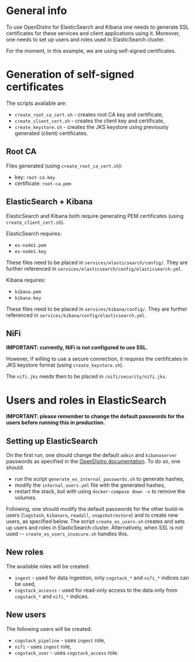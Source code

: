 # General info
To use OpenDistro for ElasticSearch and Kibana one needs to generate SSL certificates for these services and client applications using it. Moreover, one needs to set up users and roles used in ElasticSearch cluster.

For the moment, in this example, we are using self-signed certificates.


# Generation of self-signed certificates
The scripts available are:
- `create_root_ca_cert.sh` - creates root CA key and certificate,
- `create_client_cert.sh` - creates the client key and certificate,
- `create_keystore.sh` - creates the JKS keystore using previously generated (client) certificates.

## Root CA
Files generated (using `create_root_ca_cert.sh`):
- key: `root-ca.key`
- certificate: `root-ca.pem`

## ElasticSearch + Kibana
ElasticSearch and Kibana both require generating PEM certificates (using `create_client_cert.sh`).

ElasticSearch requires:
- `es-node1.pem`
- `es-node1.key`

These files need to be placed in `services/elasticsearch/config/`. They are further referenced in `services/elasticsearch/config/elasticsearch.yml`.

Kibana requires:
- `kibana.pem`
- `kibana.key`

These files need to be placed in `services/kibana/config/`. They are further referenced in `services/kibana/config/elasticsearch.yml`.

## NiFi
**IMPORTANT: currently, NiFi is not configured to use SSL.**

However, if willing to use a secure connection, it requires the certificates in JKS keystore format (using `create_keystore.sh`).

The `nifi.jks` needs then to be placed in `/nifi/security/nifi.jks`.


# Users and roles in ElasticSearch

**IMPORTANT: please remember to change the default passwords for the users before running this in production.**

## Setting up ElasticSearch
On the first run, one should change the default `admin` and `kibanaserver` passwords as specified in the [OpenDistro documentation](https://opendistro.github.io/for-elasticsearch-docs/docs/install/docker-security/). To do so, one should:
- run the script `generate_es_internal_passwords.sh` to generate hashes,
- modify the `internal_users.yml` file with the generated hashes, 
- restart the stack, but with using `docker-compose down -v` to remove the volumes.

Following, one should modify the default passwords for the other build-in users (`logstash`, `kibanaro`, `readall`, `snapshotrestore`) and to create new users, as specified below. The script `create_es_users.sh` creates and sets up users and roles in ElasticSearch cluster. Alternatively, when SSL is not used -- `create_es_users_insecure.sh` handles this.

## New roles
The available roles will be created:
- `ingest` - used for data ingestion, only `cogstack_*` and `nifi_*` indices can be used,
- `cogstack_accesss` - used for read-only access to the data only from `cogstack_*` and `nifi_*` indices.

## New users
The following users will be created:
- `cogstack_pipeline` - uses `ingest` role,
- `nifi` - uses `ingest` role,
- `cogstack_user` - uses `cogstack_access` role.
